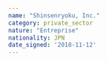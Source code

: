 ```yaml
---
name: "Shinsenryoku, Inc."
category: private_sector
nature: "Entreprise"
nationality: JPN
date_signed: '2018-11-12'
---
```

    